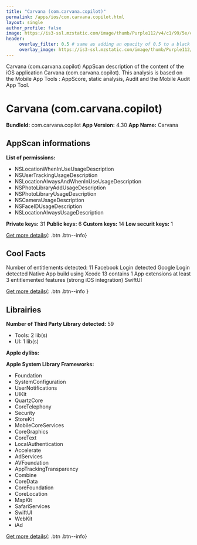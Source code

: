 ```yaml
---
title: "Carvana (com.carvana.copilot)"
permalink: /apps/ios/com.carvana.copilot.html
layout: single
author_profile: false
image: https://is3-ssl.mzstatic.com/image/thumb/Purple112/v4/c1/99/5e/c1995eca-6e82-6be9-ab7d-c808caf8d017/AppIcon-1x_U007emarketing-0-10-0-sRGB-85-220.png/512x512bb.jpg
header: 
     overlay_filter: 0.5 # same as adding an opacity of 0.5 to a black background
     overlay_image: https://is3-ssl.mzstatic.com/image/thumb/Purple112/v4/c1/99/5e/c1995eca-6e82-6be9-ab7d-c808caf8d017/AppIcon-1x_U007emarketing-0-10-0-sRGB-85-220.png/512x512bb.jpg
---
```

Carvana (com.carvana.copilot) AppScan description of the content of the iOS application Carvana (com.carvana.copilot). This analysis is based on the Mobile App Tools : AppScore, static analysis, Audit and the Mobile Audit App Tool.

# Carvana (com.carvana.copilot)

**BundleId:** com.carvana.copilot
**App Version:** 4.30
**App Name:** Carvana


## AppScan informations 

**List of permissions:** 
- NSLocationWhenInUseUsageDescription
- NSUserTrackingUsageDescription
- NSLocationAlwaysAndWhenInUseUsageDescription
- NSPhotoLibraryAddUsageDescription
- NSPhotoLibraryUsageDescription
- NSCameraUsageDescription
- NSFaceIDUsageDescription
- NSLocationAlwaysUsageDescription
  
  
**Private keys:** 31
**Public keys:** 6
**Custom keys:** 14
**Low securit keys:** 1
  
[Get more details](/pricing.html){: .btn .btn--info}

## Cool Facts

Number of entitlements detected: 11
Facebook Login detected
Google Login detected
Native App
build using Xcode 13
contains 1 App extensions
at least 3 entitlemented features (strong iOS integration)
SwiftUI
  
[Get more details](/pricing.html){: .btn .btn--info }

## Librairies 
**Number of Third Party Library detected:** 59
- Tools: 2 lib(s)
- UI: 1 lib(s)


**Apple dylibs:**


**Apple System Library Frameworks:**
- Foundation
- SystemConfiguration
- UserNotifications
- UIKit
- QuartzCore
- CoreTelephony
- Security
- StoreKit
- MobileCoreServices
- CoreGraphics
- CoreText
- LocalAuthentication
- Accelerate
- AdServices
- AVFoundation
- AppTrackingTransparency
- Combine
- CoreData
- CoreFoundation
- CoreLocation
- MapKit
- SafariServices
- SwiftUI
- WebKit
- iAd


  
[Get more details](/pricing.html){: .btn .btn--info}

